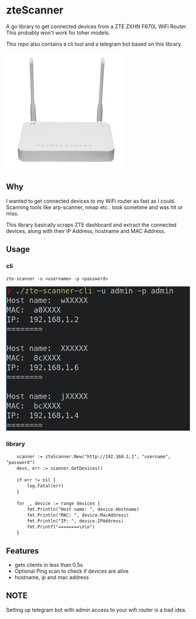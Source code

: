 # zteScanner


A go library to get connected 
devices from a ZTE ZXHN F670L WiFi Router.
This probably won't work for toher models.

This repo also contains a cli tool 
and a telegram bot based on this library.

![zte_router](./docs/zte.png)


## Why
I wanted to get connected devices to 
my WiFi router as fast as I could.
Scanning tools like arp-scanner, nmap etc..
took sometime and was hit or miss.

This library basically scraps ZTE dashboard and
extract the connected devices, along with their
IP Address, hostname and MAC Address.

## Usage
### cli
```
zte-scanner -u <username> -p <password>
```

![cli](./docs/cli.png)

### library
```
    scanner := zteScanner.New("http://192.168.1.1", "username", "password")
    devs, err := scanner.GetDevices()

	if err != nil {
		log.Fatal(err)
	}

	for _, device := range devices {
		fmt.Println("Host name: ", device.Hostname)
		fmt.Println("MAC: ", device.MacAddress)
		fmt.Println("IP: ", device.IPAddress)
		fmt.Printf("========\n\n")
	}

```

## Features
* gets clients in less than 0.5s
* Optional Ping scan to check if devices are alive
* hostname, ip and mac address

## NOTE
Setting up  telegram bot with admin access 
to your wifi router is a bad idea.

